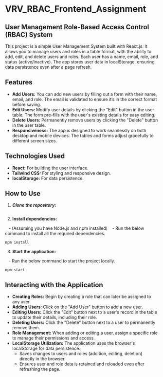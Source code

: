 # VRV_RBAC_Frontend_Assignment

## User Management Role-Based Access Control (RBAC) System

This project is a simple User Management System built with React.js. It allows you to manage users and roles in a table format, with the ability to add, edit, and delete users and roles. Each user has a name, email, role, and status (active/inactive). The app stores user data in localStorage, ensuring data persistence even after a page refresh.

## Features

- **Add Users:** You can add new users by filling out a form with their name, email, and role. The email is validated to ensure it’s in the correct format before saving.
- **Edit Users:** Modify user details by clicking the "Edit" button in the user table. The form pre-fills with the user's existing details for easy editing.
- **Delete Users:** Permanently remove users by clicking the "Delete" button in the user table.
- **Responsiveness:** The app is designed to work seamlessly on both desktop and mobile devices. The tables and forms adjust gracefully to different screen sizes.

## Technologies Used

- **React:** For building the user interface.
- **Tailwind CSS:** For styling and responsive design.
- **localStorage:** For data persistence.

## How to Use

1. ***Clone the repository:***

    ```bash  git clone https://github.com/jackvector634/VRV_RBAC_Frontend_Assignment.git

2. **Install dependencies:**

   - (Assuming you have Node.js and npm installed)
   - Run the below command to install all the required dependencies.
   
    npm install

3. **Start the application:**

   - Run the below command to start the project locally.
   
    npm start


## Interacting with the Application  

- **Creating Roles:** Begin by creating a role that can later be assigned to any user.  
- **Adding Users:** Click on the "Add User" button to add a new user.  
- **Editing Users:** Click the "Edit" button next to a user's record in the table to update their details, including their role.  
- **Deleting Users:** Click the "Delete" button next to a user to permanently remove them.  
- **Role Management:** When adding or editing a user, assign a specific role to manage their permissions and access.  
- **LocalStorage Utilization:** The application uses the browser's localStorage for data persistence:  
  - Saves changes to users and roles (addition, editing, deletion) directly in the browser.  
  - Ensures user and role data is retained and reloaded even after refreshing the page.  

